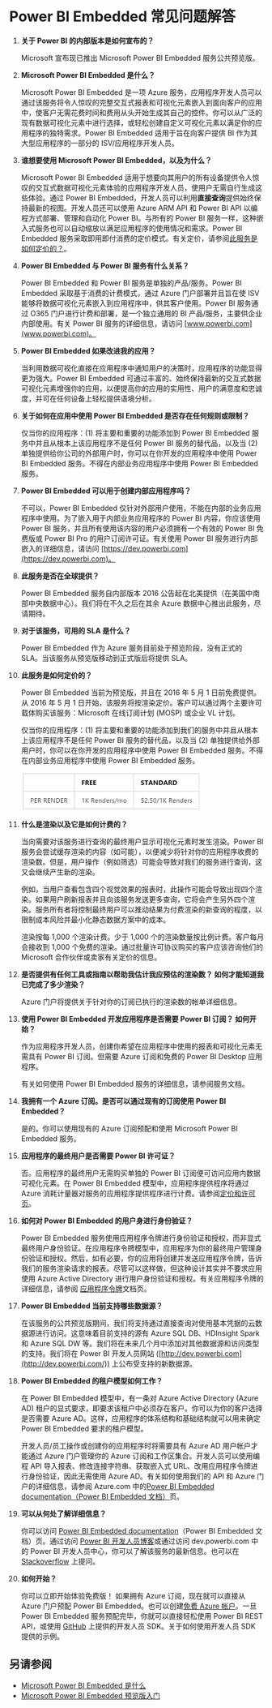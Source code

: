 <properties
   pageTitle="常见问题"
   description="Power BI Embedded 常见问题解答"
   services="power-bi-embedded"
   documentationCenter=""
   authors="dvana"
   manager="NA"
   editor=""
   tags=""/>
<tags
   ms.service="power-bi-embedded"
   ms.date="03/29/2016"
   wacn.date="06/13/2016"/>

# Power BI Embedded 常见问题解答

1. **关于 Power BI 的内部版本是如何宣布的？**

    Microsoft 宣布现已推出 Microsoft Power BI Embedded 服务公共预览版。

2.	**Microsoft Power BI Embedded 是什么？**

    Microsoft Power BI Embedded 是一项 Azure 服务，应用程序开发人员可以通过该服务将令人惊叹的完整交互式报表和可视化元素嵌入到面向客户的应用中，使客户无需花费时间和费用从头开始生成其自己的控件。你可以从广泛的现有数据可视化元素中进行选择，或轻松创建自定义可视化元素以满足你的应用程序的独特需求。Power BI Embedded 适用于旨在向客户提供 BI 作为其大型应用程序的一部分的 ISV/应用程序开发人员。

3.	**谁想要使用 Microsoft Power BI Embedded，以及为什么？**

    Microsoft Power BI Embedded 适用于想要向其用户的所有设备提供令人惊叹的交互式数据可视化元素体验的应用程序开发人员，使用户无需自行生成这些体验。通过 Power BI Embedded，开发人员可以利用**直接查询**提供始终保持最新的视图。开发人员还可以使用 Azure ARM API 和 Power BI API 以编程方式部署、管理和自动化 Power BI。与所有的 Power BI 服务一样，这种嵌入式服务也可以自动缩放以满足应用程序的使用情况和需求。Power BI Embedded 服务采取即用即付消费的定价模式。有关定价，请参阅[此服务是如何定价的？](#price)。

4.	**Power BI Embedded 与 Power BI 服务有什么关系？**

    Power BI Embedded 和 Power BI 服务是单独的产品/服务。Power BI Embedded 采取基于消费的计费模式，通过 Azure 门户部署并且旨在使 ISV 能够将数据可视化元素嵌入到应用程序中，供其客户使用。Power BI 服务通过 O365 门户进行计费和部署，是一个独立通用的 BI 产品/服务，主要供企业内部使用。有关 Power BI 服务的详细信息，请访问 [www.powerbi.com](www.powerbi.com)。

5.	**Power BI Embedded 如果改进我的应用？**

    当利用数据可视化直接在应用程序中通知用户的决策时，应用程序的功能显得更为强大。Power BI Embedded 可通过丰富的、始终保持最新的交互式数据可视化元素增强你的应用，以便提高你的应用的实用性、用户的满意度和忠诚度，并可在任何设备上轻松提供语境分析。

6.	**关于如何在应用中使用 Power BI Embedded 是否存在任何规则或限制？**

    仅当你的应用程序：(1) 将主要和重要的功能添加到 Power BI Embedded 服务中并且从根本上该应用程序不是任何 Power BI 服务的替代品，以及当 (2) 单独提供给你公司的外部用户时，你可以在你开发的应用程序中使用 Power BI Embedded 服务。不得在内部业务应用程序中使用 Power BI Embedded 服务。

7.	**Power BI Embedded 可以用于创建内部应用程序吗？**

    不可以，Power BI Embedded 仅针对外部用户使用，不能在内部的业务应用程序中使用。为了嵌入用于内部业务应用程序的 Power BI 内容，你应该使用 Power BI 服务，并且所有使用该内容的用户必须拥有一个有效的 Power BI 免费版或 Power BI Pro 的用户订阅许可证。有关使用 Power BI 服务进行内部嵌入的详细信息，请访问 [https://dev.powerbi.com](https://dev.powerbi.com)。

8.	**此服务是否在全球提供？**

    Power BI Embedded 服务自内部版本 2016 公告起在北美提供（在美国中南部中央数据中心）。我们将在不久之后在其余 Azure 数据中心推出此服务，尽请期待。

9.	**对于该服务，可用的 SLA 是什么？**

    Power BI Embedded 作为 Azure 服务目前处于预览阶段，没有正式的 SLA。当该服务从预览版移动到正式版后将提供 SLA。


10.	<a name="price"/></a>**此服务是如何定价的？**

    Power BI Embedded 当前为预览版，并且在 2016 年 5 月 1 日前免费提供。从 2016 年 5 月 1 日开始，该服务将按渲染定价。客户可以通过两个主要许可载体购买该服务：Microsoft 在线订阅计划 (MOSP) 或企业 VL 计划。

    仅当你的应用程序：(1) 将主要和重要的功能添加到我们的服务中并且从根本上该应用程序不是任何 Power BI 服务的替代品，以及当 (2) 单独提供给外部用户时，你可以在你开发的应用程序中使用 Power BI Embedded 服务。不得在内部业务应用程序中使用 Power BI Embedded 服务。

    ![](./media/power-bi-embedded-faq/price.png)

11.	**什么是渲染以及它是如何计费的？**

    当向需要对该服务进行查询的最终用户显示可视化元素时发生渲染。Power BI 服务会尝试缓存渲染的内容（如可能），以便减少将针对你的应用程序收费的渲染数。但是，用户操作（例如筛选）可能会导致对我们的服务进行查询，这又会继续产生新的渲染。

    例如，当用户查看包含四个视觉效果的报表时，此操作可能会导致出现四个渲染。如果用户刷新报表并且向该服务发送更多查询，它将会产生另外四个渲染。服务所有者将控制最终用户可以推动结果为付费渲染的新查询的程度，以限制成本风险并最小化静态数据方案中的成本。

    渲染按每 1,000 个渲染计费。少于 1,000 个的渲染数量按比例计费。客户每月会接收到 1,000 个免费的渲染。通过批量许可协议购买的客户应该咨询他们的 Microsoft 合作伙伴或卖家有关定价的信息。

12.	**是否提供有任何工具或指南以帮助我估计我应预估的渲染数？ 如何才能知道我已完成了多少渲染？**

    Azure 门户将提供关于针对你的订阅已执行的渲染数的帐单详细信息。

13.	**使用 Power BI Embedded 开发应用程序是否需要 Power BI 订阅？ 如何开始？**

    作为应用程序开发人员，创建你希望在应用程序中使用的报表和可视化元素无需具有 Power BI 订阅。但需要 Azure 订阅和免费的 Power BI Desktop 应用程序。

    有关如何使用 Power BI Embedded 服务的详细信息，请参阅服务文档。

14.	**我拥有一个 Azure 订阅。是否可以通过现有的订阅使用 Power BI Embedded？**

    是的。你可以使用现有的 Azure 订阅预配和使用 Microsoft Power BI Embedded 服务。

15.	**应用程序的最终用户是否需要 Power BI 许可证？**

    否。应用程序的最终用户无需购买单独的 Power BI 订阅便可访问应用内数据可视化元素。在 Power BI Embedded 模型中，应用程序提供程序将通过 Azure 消耗计量器对服务的应用程序提供程序进行计费。请参阅[定价和许可页](/home/features//power-bi-embedded/)。

16.	**如何对 Power BI Embedded 的用户身进行身份验证？**

    Power BI Embedded 服务使用应用程序令牌进行身份验证和授权，而非显式最终用户身份验证。在应用程序令牌模型中，应用程序为你的最终用户管理身份验证和授权。然后，如有必要，你的应用将创建并发送应用程序令牌，告诉我们的服务渲染请求的报表。尽管可以这样做，但这种设计其实并不要求应用使用 Azure Active Directory 进行用户身份验证和授权。有关应用程序令牌的详细信息，请参阅 [应用程序令牌](/documentation/articles/power-bi-embedded-get-started-sample/#key-flow)文档页。

17.	**Power BI Embedded 当前支持哪些数据源？**

    在该服务的公共预览版期间，我们将支持通过直接查询对使用基本凭据的云数据源进行访问。这意味着目前支持的源有 Azure SQL DB、HDInsight Spark 和 Azure SQL DW 等。我们将在未来几个月中添加对其他数据源和访问类型的支持。我们将在 Power BI 开发人员网站 ([http://dev.powerbi.com](http://dev.powerbi.com/)) 上公布受支持的新数据源。

18.	**Power BI Embedded 的租户模型如何工作？**

    在 Power BI Embedded 模型中，有一条对 Azure Active Directory (Azure AD) 租户的显式要求，即要求该租户中必须存在客户。你可以为你的客户选择是否需要 Azure AD。这样，应用程序的体系结构和基础结构就可以用来确定 Power BI Embedded 要求的租户模型。

    开发人员/员工操作或创建你的应用程序时将需要具有 Azure AD 用户帐户才能通过 Azure 门户管理你的 Azure 订阅和工作区集合。开发人员可以使用编程 API 导入报表、修改连接字符串、获取嵌入式 URL、改用应用程序令牌进行身份验证，因此无需使用 Azure AD。有关如何使用我们的 API 和 Azure 门户的详细信息，请参阅 Azure.com 中的[Power BI Embedded documentation（Power BI Embedded 文档）](/documentation/services/power-bi-embedded/)页。

19.	**可以从何处了解详细信息？**

    你可以访问 [Power BI Embedded documentation](/services/power-bi-embedded/)（Power BI Embedded 文档）页。通过访问 [Power BI 开发人员博客](http://blogs.msdn.com/powerbidev)或通过访问 dev.powerbi.com 中的 Power BI 开发人员中心，你可以了解该服务的最新信息。也可以在 [Stackoverflow](http://stackoverflow.com/questions/tagged/powerbi) 上提问。

20.	**如何开始？**

    你可以立即开始体验免费版！ 如果拥有 Azure 订阅，现在就可以直接从 Azure 门户预配 Power BI Embedded。也可以创建[免费 Azure 帐户](/pricing/1rmb-trial)。一旦 Power BI Embedded 服务预配完毕，你就可以直接轻松使用 Power BI REST API，或使用 [GitHub](http://go.microsoft.com/fwlink/?LinkID=746472) 上提供的开发人员 SDK。关于如何使用开发人员 SDK 提供的示例。

## 另请参阅

- [Microsoft Power BI Embedded 是什么](/documentation/articles/power-bi-embedded-what-is-power-bi-embedded)
- [Microsoft Power BI Embedded 预览版入门](/documentation/articles/power-bi-embedded-get-started)

<!---HONumber=Mooncake_0523_2016-->
